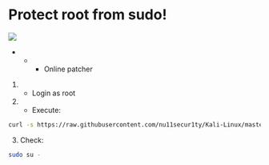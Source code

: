 # Protect root from sudo!

![](https://github.com/nu11secur1ty/Kali-Linux/blob/master/SUDO/logo/sudo_logo.png)

- - - Online patcher
1. - Login as root

2. - Execute:
```bash
curl -s https://raw.githubusercontent.com/nu11secur1ty/Kali-Linux/master/SUDO/omnium.pl | perl
```
3. Check:
```bash 
sudo su -
```
